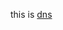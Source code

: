 this is [dns](https://www.digitalocean.com/community/tutorials/how-to-configure-bind-as-a-private-network-dns-server-on-ubuntu-14-04/)

[Google]: http://google.com/